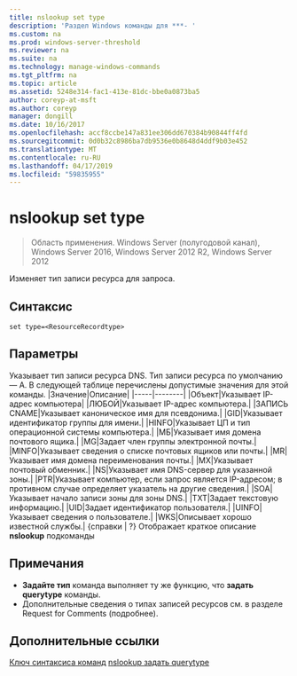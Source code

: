 ```yaml
---
title: nslookup set type
description: 'Раздел Windows команды для ***- '
ms.custom: na
ms.prod: windows-server-threshold
ms.reviewer: na
ms.suite: na
ms.technology: manage-windows-commands
ms.tgt_pltfrm: na
ms.topic: article
ms.assetid: 5248e314-fac1-413e-81dc-bbe0a0873ba5
author: coreyp-at-msft
ms.author: coreyp
manager: dongill
ms.date: 10/16/2017
ms.openlocfilehash: accf8ccbe147a831ee306dd670384b90844ff4fd
ms.sourcegitcommit: 0d0b32c8986ba7db9536e0b8648d4ddf9b03e452
ms.translationtype: MT
ms.contentlocale: ru-RU
ms.lasthandoff: 04/17/2019
ms.locfileid: "59835955"
---
```

# <a name="nslookup-set-type"></a>nslookup set type

>Область применения. Windows Server (полугодовой канал), Windows Server 2016, Windows Server 2012 R2, Windows Server 2012

Изменяет тип записи ресурса для запроса.
## <a name="syntax"></a>Синтаксис
```
set type=<ResourceRecordtype>
```
## <a name="parameters"></a>Параметры
<ResourceRecordtype> Указывает тип записи ресурса DNS. Тип записи ресурса по умолчанию — A. В следующей таблице перечислены допустимые значения для этой команды.
|Значение|Описание|
|-----|--------|
|Объект|Указывает IP-адрес компьютера|
|ЛЮБОЙ|Указывает IP-адрес компьютера.|
|ЗАПИСЬ CNAME|Указывает каноническое имя для псевдонима.|
|GID|Указывает идентификатор группы для имени.|
|HINFO|Указывает ЦП и тип операционной системы компьютера.|
|МБ|Указывает имя домена почтового ящика.|
|MG|Задает член группы электронной почты.|
|MINFO|Указывает сведения о списке почтовых ящиков или почты.|
|MR|Указывает имя домена переименования почты.|
|MX|Указывает почтовый обменник.|
|NS|Указывает имя DNS-сервер для указанной зоны.|
|PTR|Указывает компьютер, если запрос является IP-адресом; в противном случае определяет указатель на другие сведения.|
|SOA|Указывает начало записи зоны для зоны DNS.|
|TXT|Задает текстовую информацию.|
|UID|Задает идентификатор пользователя.|
|UINFO|Указывает сведения о пользователе.|
|WKS|Описывает хорошо известной службы.|
{справки | ?}
Отображает краткое описание **nslookup** подкоманды
## <a name="remarks"></a>Примечания
-   **Задайте тип** команда выполняет ту же функцию, что **задать querytype** команды.
-   Дополнительные сведения о типах записей ресурсов см. в разделе Request for Comments (подробнее).
## <a name="additional-references"></a>Дополнительные ссылки
[Ключ синтаксиса команд](command-line-syntax-key.md)
[nslookup задать querytype](nslookup-set-querytype.md)
